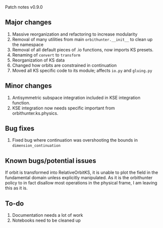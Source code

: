 Patch notes v0.9.0

Major changes
-------------
1. Massive reorganization and refactoring to increase modularity 
2. Removal of many utilities from main `orbithunter.__init__` to clean up the namespace 
2. Removal of all default pieces of .io functions, now imports KS presets. 
3. Renaming of `convert` to `transform`
5. Reorganization of KS data 
6. Changed how orbits are constrained in continuation
7. Moved all KS specific code to its module; affects `io.py` and `gluing.py`


Minor changes
-------------
1. Antisymmetric subspace integration included in KSE integration function.
2. KSE integration now needs specific important from orbithunter.ks.physics. 

Bug fixes
---------
1. Fixed bug where continuation was overshooting the bounds in `dimension_continuation`

Known bugs/potential issues
------------------
If orbit is transformed into RelativeOrbitKS, it is unable to plot the field in the fundamental
domain unless explicitly manipulated. As it is the orbithunter policy to in fact disallow most
operations in the physical frame, I am leaving this as it is.    

To-do
-----
1. Documentation needs a lot of work
2. Notebooks need to be cleaned up
